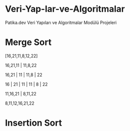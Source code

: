 # Veri-Yap-lar-ve-Algoritmalar
Patika.dev Veri Yapıları ve Algoritmalar Modülü Projeleri
# Merge Sort
[16,21,11,8,12,22]

16,21,11    |     11,8,22 

16,21 |  11   |  11,8 |  22

16 | 21 | 11   |   11 | 8 | 22

11,16,21    |    8,11,22

8,11,12,16,21,22

# Insertion Sort
